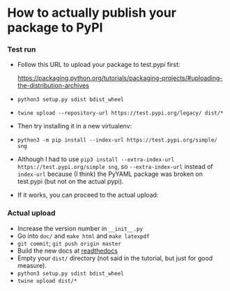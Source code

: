 # How to actually publish your package to PyPI

### Test run

- Follow this URL to upload your package to test.pypi first:

	https://packaging.python.org/tutorials/packaging-projects/#uploading-the-distribution-archives

- `python3 setup.py sdist bdist_wheel`
- `twine upload --repository-url https://test.pypi.org/legacy/ dist/*`


- Then try installing it in a new virtualenv:
- `python3 -m pip install --index-url https://test.pypi.org/simple/ sng`
- Although I had to use `pip3 install --extra-index-url https://test.pypi.org/simple sng`, so `--extra-index-url` instead of `index-url` because (I think) the PyYAML package was broken on test.pypi (but not on the actual pypi).
- If it works, you can proceed to the actual upload:

### Actual upload

- Increase the version number in `__init__.py`
- Go into `doc/` and `make html` and `make latexpdf`
- `git commit`; `git push origin master`
- Build the new docs at [readthedocs](https://readthedocs.org/projects/startup-name-generator/)
- Empty your `dist/` directory (not said in the tutorial, but just for good measure).
- `python3 setup.py sdist bdist_wheel`
- `twine upload dist/*`
